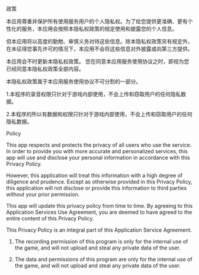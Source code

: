 政策</p>
本应用尊重并保护所有使用服务用户的个人隐私权。为了给您提供更准确、更有个性化的服务，本应用会按照本隐私权政策的规定使用和披露您的个人信息。</p>
但本应用将以高度的勤勉、审慎义务对待这些信息。除本隐私权政策另有规定外，在未征得您事先许可的情况下，本应用不会将这些信息对外披露或向第三方提供。</p>
本应用会不时更新本隐私权政策。 您在同意本应用服务使用协议之时，即视为您已经同意本隐私权政策全部内容。</p>
本隐私权政策属于本应用服务使用协议不可分割的一部分。</p>

1.本程序的录音权限只针对于游戏内部使用，不会上传和窃取用户的任何隐私数据。</p>
2.本程序的所以有数据和权限只针对于游戏内部使用，不会上传和窃取用户的任何隐私数据。</p>

Policy</p>
This app respects and protects the privacy of all users who use the service. In order to provide you with more accurate and personalized services, this app will use and disclose your personal information in accordance with this Privacy Policy. </p>
However, this application will treat this information with a high degree of diligence and prudence. Except as otherwise provided in this Privacy Policy, this application will not disclose or provide this information to third parties without your prior permission. </p>
This app will update this privacy policy from time to time. By agreeing to this Application Services Use Agreement, you are deemed to have agreed to the entire content of this Privacy Policy. </p>
This Privacy Policy is an integral part of this Application Service Agreement. </p>

1. The recording permission of this program is only for the internal use of the game, and will not upload and steal any private data of the user. </p>
2. The data and permissions of this program are only for the internal use of the game, and will not upload and steal any private data of the user. </p>
